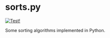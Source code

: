 # sorts.py

[![Test!](https://github.com/ukoloff/sorts.py/workflows/Test!/badge.svg)](https://github.com/ukoloff/sorts.py/actions)

Some sorting algorithms implemented in Python.
